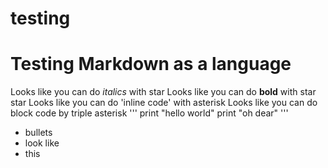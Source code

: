 # testing

# Testing Markdown as a **language**

Looks like you can do *italics* with star
Looks like you can do **bold** with star star
Looks like you can do 'inline code' with asterisk 
Looks like you can do block code by triple asterisk
'''
print "hello world" 
print "oh dear" 
''' 
* bullets 
* look like 
* this 
